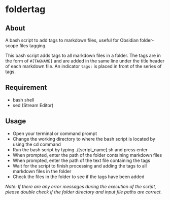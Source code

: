 # foldertag

## About
A bash script to add tags to markdown files, useful for Obsidian folder-scope files tagging.

This bash script adds tags to all markdown files in a folder.
The tags are in the form of `#[TAGNAME]` and are added in the same line under the title header of each markdown file.
An indicator `tags:` is placed in front of the series of tags.

## Requirement
- bash shell
- sed (Stream Editor)

## Usage
- Open your terminal or command prompt
- Change the working directory to where the bash script is located by using the cd command
- Run the bash script by typing ./[script_name].sh and press enter
- When prompted, enter the path of the folder containing markdown files
- When prompted, enter the path of the text file containing the tags
- Wait for the script to finish processing and adding the tags to all markdown files in the folder
- Check the files in the folder to see if the tags have been added

*Note: If there are any error messages during the execution of the script, please double check if the folder directory and input file paths are correct.*
